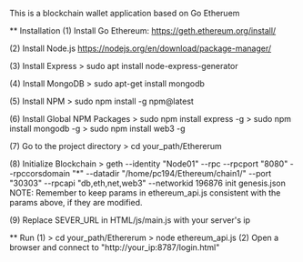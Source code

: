 This is a blockchain wallet application based on Go Etheruem

** Installation
  (1) Install Go Ethereum:
    https://geth.ethereum.org/install/

  (2) Install Node.js
    https://nodejs.org/en/download/package-manager/

  (3) Install Express
    > sudo apt install node-express-generator

  (4) Install MongoDB
    > sudo apt-get install mongodb

  (5) Install NPM
    > sudo npm install -g npm@latest

  (6) Install Global NPM Packages
    > sudo npm install express -g
    > sudo npm install mongodb -g
    > sudo npm install web3 -g

  (7) Go to the project directory
    > cd your_path/Ethererum

  (8) Initialize Blockchain
    > geth --identity "Node01" --rpc --rpcport "8080" --rpccorsdomain "*" --datadir "/home/pc194/Ethereum/chain1/" --port "30303" --rpcapi "db,eth,net,web3" --networkid 196876 init genesis.json
    NOTE: Remember to keep params in ethereum_api.js consistent with the params above, if they are modified.

  (9) Replace SEVER_URL in HTML/js/main.js with your server's ip

** Run
  (1)
    > cd your_path/Ethererum
    > node ethereum_api.js
  (2)
    Open a browser and connect to "http://your_ip:8787/login.html"